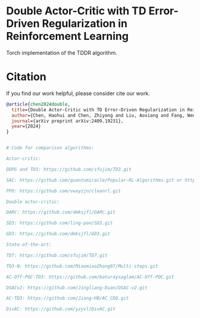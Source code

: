 # Double Actor-Critic with TD Error-Driven Regularization in Reinforcement Learning
Torch implementation of the TDDR algorithm.

# Citation
If you find our work helpful, please consider cite our work.

```bibtex
@article{chen2024double,
  title={Double Actor-Critic with TD Error-Driven Regularization in Reinforcement Learning},
  author={Chen, Haohui and Chen, Zhiyong and Liu, Aoxiang and Fang, Wentuo},
  journal={arXiv preprint arXiv:2409.19231},
  year={2024}
}


# Code for comparison algorithms:

Actor-critic:

DDPG and TD3: https://github.com/sfujim/TD3.git

SAC: https://github.com/quantumiracle/Popular-RL-Algorithms.git or https://github.com/vwxyzjn/cleanrl.git

PPO: https://github.com/vwxyzjn/cleanrl.git

Double actor-critic:

DARC: https://github.com/dmksjfl/DARC.git

SD3: https://github.com/ling-pan/SD3.git

GD3: https://github.com/dmksjfl/GD3.git

State-of-the-art:

TD7: https://github.com/sfujim/TD7.git

TD3-N: https://github.com/MiaomiaoZhang97/Multi-steps.git

AC-Off-POC-TD3: https://github.com/baturaysaglam/AC-Off-POC.git

DSACv2: https://github.com/Jingliang-Duan/DSAC-v2.git

AC-TD3: https://github.com/Jiang-HB/AC_CDQ.git

DivAC: https://github.com/yzyvl/DivAC.git


